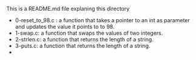 This is a README.md file explaning this directory

* 0-reset_to_98.c : a function that takes a pointer to an int as parameter and updates the value it points to to 98.
* 1-swap.c: a function that swaps the values of two integers.
* 2-strlen.c: a function that returns the length of a string.
* 3-puts.c: a function that returns the length of a string.
*   
